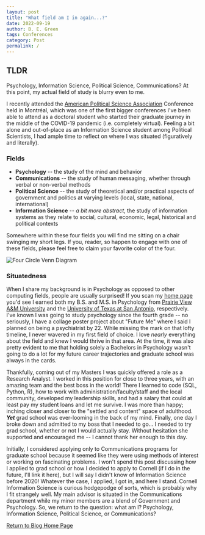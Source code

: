```yaml
---
layout: post  
title: "What field am I in again...?"
date: 2022-09-19
author: B. E. Green
tags: Conferences
category: Post
permalink: /
---
```


## TLDR

  Psychology, Information Science, Political Science, Communications? At this point, my actual field of study is blurry even to me. 
  
  I recently attended the [American Political Science Association](https://www.apsanet.org/) Conference held in Montréal, which was one of the first bigger conferences I've been able to attend as a doctoral student who started their graduate journey in the middle of the COVID-19 pandemic (i.e. completely virtual). Feeling a bit alone and out-of-place as an Information Science student among Political Scientists, I had ample time to reflect on where I was situated (figuratively and literally).
  
### Fields

  + **Psychology** -- the study of the mind and behavior
  + **Communications** -- the study of human messaging, whether through verbal or non-verbal methods
  + **Political Science** -- the study of theoretical and/or practical aspects of government and politics at varying levels (local, state, national, international)
  + **Information Science** -- *a bit more abstract*, the study of information systems as they relate to social, cultural, economic, legal, historical and political contexts
  
  Somewhere within these four fields you will find me sitting on a chair swinging my short legs. If you, reader, so happen to engage with one of these fields, please feel free to claim your favorite color of the four.
  
![Four Circle Venn Diagram](https://bregreen.github.io/posts/2022/09/fields_of_science.png)
  
### Situatedness

  When I share my background is in Psychology as opposed
to other computing fields, people are usually surprised! If you scan my [home page](https://bregreen.github.io/) you'd see I earned both my B.S. and M.S. in Psychology from [Prairie View A&M University](https://www.pvamu.edu/cojjp/departments/psychology/) and the [University of Texas at San Antonio](https://hcap.utsa.edu/psychology/), respectively. I've known I was going to study psychology since the fourth grade -- no seriously, I have a collage poster project about "Future Me" where I said I planned on being a psychiatrist by 22. While missing the mark on that lofty timeline, I never wavered in my first field of choice. I love *nearly* everything about the field and knew I would thrive in that area. At the time, it was also pretty evident to me that holding solely a Bachelors in Psychology wasn't going to do a lot for my future career trajectories and graduate school was always in the cards.

  Thankfully, coming out of my Masters I was quickly offered a role as a Research Analyst. I worked in this position for close to three years, with an amazing team and the best boss in the world! There I learned to code (SQL, Python, R), how to work with administration/faculty/staff and the local community, developed my leadership skills, and had a salary that could at least pay my student loans and let me survive. I was more than happy; inching closer and closer to the "settled and content" space of adulthood. ***Yet*** grad school was ever-looming in the back of my mind. Finally, one day I broke down and admitted to my boss that I needed to go... I needed to try grad school, whether or not I would actually stay. Without hesitation she supported and encouraged me -- I cannot thank her enough to this day. 
  
  Initially, I considered applying only to Communications programs for graduate school because it seemed like they were using methods of interest or working on fascinating problems. I won't spend this post discussing how I applied to grad school or how I decided to apply to Cornell (if I do in the future, I'll link it here), but I will say I didn't know of Information Science before 2020! Whatever the case, I applied, I got in, and here I stand. Cornell Information Science is curious hodgepodge of sorts, which is probably why I fit strangely well. My main advisor is situated in the Communications department while my minor members are a blend of Government and Psychology. So, we return to the question: what am I? Psychology, Information Science, Political Science, or Communications?
  
[Return to Blog Home Page](https://bregreen.github.io/blog.html#)
